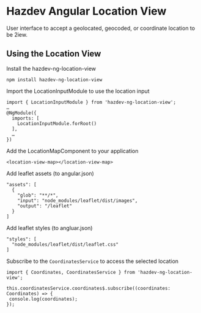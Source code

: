 # Hazdev Angular Location View

User interface to accept a geolocated, geocoded, or coordinate location to be
2iew.

## Using the Location View

Install the hazdev-ng-location-view
```
npm install hazdev-ng-location-view
```

Import the LocationInputModule to use the location input
```
import { LocationInputModule } from 'hazdev-ng-location-view';
…
@NgModule({
  imports: [
    LocationInputModule.forRoot()
  ],
  …
})
```

Add the LocationMapComponent to your application
```
<location-view-map></location-view-map>
```

Add leaflet assets (to angular.json)
```
"assets": [
  {
    "glob": "**/*",
    "input": "node_modules/leaflet/dist/images",
    "output": "/leaflet"
  }
]
```

Add leaflet styles (to angluar.json)
```
"styles": [
  "node_modules/leaflet/dist/leaflet.css"
]
```

Subscribe to the `CoordinatesService` to access the selected location
```
import { Coordinates, CoordinatesService } from 'hazdev-ng-location-view';

this.coordinatesService.coordinates$.subscribe((coordinates: Coordinates) => {
 console.log(coordinates);
});
```
